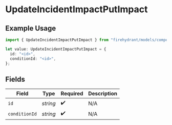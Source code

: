 # UpdateIncidentImpactPutImpact

## Example Usage

```typescript
import { UpdateIncidentImpactPutImpact } from "firehydrant/models/components";

let value: UpdateIncidentImpactPutImpact = {
  id: "<id>",
  conditionId: "<id>",
};
```

## Fields

| Field              | Type               | Required           | Description        |
| ------------------ | ------------------ | ------------------ | ------------------ |
| `id`               | *string*           | :heavy_check_mark: | N/A                |
| `conditionId`      | *string*           | :heavy_check_mark: | N/A                |